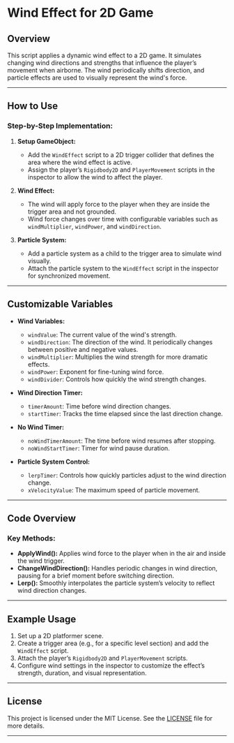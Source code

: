 # Wind Effect for 2D Game

## Overview

This script applies a dynamic wind effect to a 2D game. It simulates changing wind directions and strengths that influence the player’s movement when airborne. The wind periodically shifts direction, and particle effects are used to visually represent the wind's force.

---

## How to Use

### Step-by-Step Implementation:

1. **Setup GameObject:**
   - Add the `WindEffect` script to a 2D trigger collider that defines the area where the wind effect is active.
   - Assign the player’s `Rigidbody2D` and `PlayerMovement` scripts in the inspector to allow the wind to affect the player.

2. **Wind Effect:**
   - The wind will apply force to the player when they are inside the trigger area and not grounded.
   - Wind force changes over time with configurable variables such as `windMultiplier`, `windPower`, and `windDirection`.

3. **Particle System:**
   - Add a particle system as a child to the trigger area to simulate wind visually.
   - Attach the particle system to the `WindEffect` script in the inspector for synchronized movement.

---

## Customizable Variables

- **Wind Variables:**
  - `windValue`: The current value of the wind's strength.
  - `windDirection`: The direction of the wind. It periodically changes between positive and negative values.
  - `windMultiplier`: Multiplies the wind strength for more dramatic effects.
  - `windPower`: Exponent for fine-tuning wind force.
  - `windDivider`: Controls how quickly the wind strength changes.

- **Wind Direction Timer:**
  - `timerAmount`: Time before wind direction changes.
  - `startTimer`: Tracks the time elapsed since the last direction change.
  
- **No Wind Timer:**
  - `noWindTimerAmount`: The time before wind resumes after stopping.
  - `noWindStartTimer`: Timer for wind pause duration.

- **Particle System Control:**
  - `lerpTimer`: Controls how quickly particles adjust to the wind direction change.
  - `xVelocityValue`: The maximum speed of particle movement.

---

## Code Overview

### Key Methods:

- **ApplyWind():** Applies wind force to the player when in the air and inside the wind trigger.
- **ChangeWindDirection():** Handles periodic changes in wind direction, pausing for a brief moment before switching direction.
- **Lerp():** Smoothly interpolates the particle system’s velocity to reflect wind direction changes.

---

## Example Usage

1. Set up a 2D platformer scene.
2. Create a trigger area (e.g., for a specific level section) and add the `WindEffect` script.
3. Attach the player’s `Rigidbody2D` and `PlayerMovement` scripts.
4. Configure wind settings in the inspector to customize the effect’s strength, duration, and visual representation.
  
---

## License

This project is licensed under the MIT License. See the [LICENSE](LICENSE) file for more details.

---
